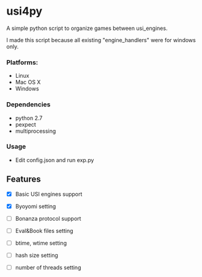 # usi4py

A simple python script to organize games between usi_engines. 

I made this script because all existing "engine_handlers" were for windows only.






### Platforms:
* Linux 
* Mac OS X 
* Windows 


### Dependencies

* python 2.7
* pexpect
* multiprocessing

### Usage
 - Edit config.json and run exp.py
 

## Features
- [x] Basic USI engines support
- [x] Byoyomi setting
- [ ] Bonanza protocol support
- [ ] Eval&Book files setting 
- [ ] btime, wtime setting
- [ ] hash size setting
- [ ] number of threads setting





